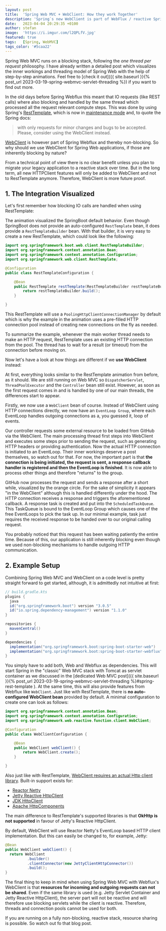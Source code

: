 ```yaml
---
layout: post
title:  'Spring Web MVC + WebClient: How they work Together'
description: 'Spring`s new WebClient is part of WebFlux / reactive Spring. But it is recommended to be used for Spring Web MVC as well. This post explains how WebClient is implemented in a non-reactive framework.'
date:   2023-04-04 20:29:35 +0100
author: stefan
image:  'https://i.imgur.com/l2QPLfV.jpg'
featured: true
tags:   [Spring, WebMVC]
tags_color: '#5caa22'
---
```


Spring Web MVC runs on a blocking stack, following the *one thread per request* philosophy. I have already written a detailed post which visualizes the inner workings and threading model of Spring Web with the help of step-by-step animations. Feel free to [check it out]({{ site.baseurl }}{% post_url 2023-03-19-spring-webmvc-servlet-threading %}) if you want to find out more.

In the old days before Spring Webflux this meant that IO requests (like REST calls) where also blocking and handled by the same thread which processed all the request relevant compute steps. This was done by using Spring's [RestTemplate](https://docs.spring.io/spring-framework/docs/current/reference/html/integration.html#rest-resttemplate), which is now in [maintenance mode](https://docs.spring.io/spring-framework/docs/current/reference/html/integration.html#rest-resttemplate) and, to quote the Spring docs:

> with only requests for minor changes and bugs to be accepted. Please, consider using the WebClient instead.

[WebClient](https://docs.spring.io/spring-framework/docs/current/reference/html/web-reactive.html#webflux-client) is however part of Spring Webflux and thereby non-blocking. So why should we use WebClient for Spring Web applications, if those are inherently blocking by nature?

From a technical point of view there is no clear benefit unless you plan to migrate your legacy application to a reactive stack over time. But in the long term, all new HTTPClient features will only be added to WebClient and not to RestTemplate anymore. Therefore, WebClient is more future proof.

## 1. The Integration Visualized

Let's first remember how blocking IO calls are handled when using RestTemplate:

<motion-canvas-player 
    src="{{ '/js/animation/spring-webmvc/spring-rest-template.js' | prepend: site.baseurl }}">
</motion-canvas-player>

The animation visualized the SpringBoot default behavior. Even though SpringBoot does not provide an auto-configured `RestTemplate` bean, it does provide a `RestTemplateBuilder` bean. With that builder, it is very easy to create a new RestTemplate, which could look like the following:

```java
import org.springframework.boot.web.client.RestTemplateBuilder;
import org.springframework.context.annotation.Bean;
import org.springframework.context.annotation.Configuration;
import org.springframework.web.client.RestTemplate;

@Configuration
public class RestTemplateConfiguration {

    @Bean
    public RestTemplate restTemplate(RestTemplateBuilder restTemplateBuilder) {
        return restTemplateBuilder.build();
    }

}
```

This RestTemplate will use a `PoolingHttpClientConnectionManager` by default which is why the example in the animation uses a pre-filled HTTP connection pool instead of creating new connections on the fly as needed.

To summarize the example, whenever the main worker thread needs to make an HTTP request, RestTemplate uses an existing HTTP connection from the pool. The thread has to wait for a result (or timeout) from the connection before moving on.

Now let's have a look at how things are different if we **use WebClient** instead:

<motion-canvas-player 
    src="{{ '/js/animation/spring-webmvc/spring-web-client.js' | prepend: site.baseurl }}">
</motion-canvas-player>

At first, everything looks similar to the RestTemplate animation from before, as it should. We are still running on Web MVC so `DispatcherServlet`, `ThreadPoolExecutor` and the `Controller` bean still exist. However, as soon as the first request comes in and is handled by one of our main threads, the differences start to appear.

Firstly, we now use a `WebClient` bean of course. Instead of WebClient using HTTP connections directly, we now have an `EventLoop Group`, where each EventLoop handles outgoing connections as a, you guessed it, loop of events.

Our controller requests some external resource to be loaded from GitHub via the WebClient. The main processing thread first steps into WebClient and executes some steps prior to sending the request, such as generating HTTP headers or providing authentication. Now the actual HTTP connection is initiated to an EventLoop. Their inner workings deserve a post themselves, so watch out for that. For now, the important part is that **the connection is being initiated, the request is sent, a response callback handler is registered and then the EventLoop is finished**. It is now able to process other things and therefore "returns" to the group.

GitHub now processes the request and sends a response after a short while, visualized by the orange circle. For the sake of simplicity it appears "in the WebClient" although this is handled differently under the hood. The HTTP connection receives a response and triggers the aforementioned callback. A response task is created and put into the `ScheduledTaskQueue`. This TaskQueue is bound to the EventLoop Group which causes one of the free EventLoops to pick the task up. In our minimal example, task just requires the received response to be handed over to our original calling request. 

You probably noticed that this request has been waiting patiently the entire time. Because of this, our application is still inherently blocking even though we used non-blocking mechanisms to handle outgoing HTTP communication.


## 2. Example Setup

Combining Spring Web MVC and WebClient on a code level is pretty straight forward to get started, although, it is admittedly not intuitive at first:

```groovy
// build.gradle.kts
plugins {
  java
  id("org.springframework.boot") version "3.0.5"
  id("io.spring.dependency-management") version "1.1.0"
}

repositories {
  mavenCentral()
}

dependencies {
  implementation("org.springframework.boot:spring-boot-starter-web")
  implementation("org.springframework.boot:spring-boot-starter-webflux")
}
```

You simply have to add both, Web and Webflux as dependencies. This will start Spring in the "classic" Web MVC stack with Tomcat as servlet container as we discussed in the [dedicated Web MVC post]({{ site.baseurl }}{% post_url 2023-03-19-spring-webmvc-servlet-threading %}#spring-rest-template ). At the same time, this will also provide features from Webflux like `WebClient`. Just like with RestTemplate, there is **no auto-configured WebClient bean** provided by default. A minimal configuration to create one can look as follows:

```java
import org.springframework.context.annotation.Bean;
import org.springframework.context.annotation.Configuration;
import org.springframework.web.reactive.function.client.WebClient;

@Configuration
public class WebClientConfiguration {

    @Bean
    public WebClient webClient() {
        return WebClient.create();
    }

}
```

Also just like with RestTemplate, [WebClient requires an actual Http client library](https://docs.spring.io/spring-framework/docs/current/reference/html/web-reactive.html#webflux-client). Built-in support exists for:
- [Reactor Netty](https://github.com/reactor/reactor-netty)
- [Jetty Reactive HttpClient](https://github.com/jetty-project/jetty-reactive-httpclient)
- [JDK HttpClient](https://docs.oracle.com/en/java/javase/11/docs/api/java.net.http/java/net/http/HttpClient.html)
- [Apache HttpComponents](https://hc.apache.org/index.html)

The main difference to RestTemplate's supported libraries is that **OkHttp is not supported** in favour of Jetty's Reactive HttpClient.

By default, WebClient will use Reactor Netty's EventLoop based HTTP client implementation. But this can easily be changed to, for example, Jetty:

```java
@Bean
public WebClient webClient() {
  return WebClient
          .builder()
          .clientConnector(new JettyClientHttpConnector())
          .build();
}
```

The final thing to keep in mind when using Spring Web MVC with Webflux's WebClient is that **resources for incoming and outgoing requests can not be shared**. Even if the same library is used (e.g. Jetty Servlet Container and Jetty Reactive HttpClient), the server part will not be reactive and will therefore use blocking servlets while the client is reactive. Therefore, threads and connection pools cannot be used for both.

If you are running on a fully non-blocking, reactive stack, resource sharing is possible. So watch out fo that blog post.

<script src="{{ '/js/motion-canvas-player.js' | prepend: site.baseurl }}" type="text/javascript"></script>
